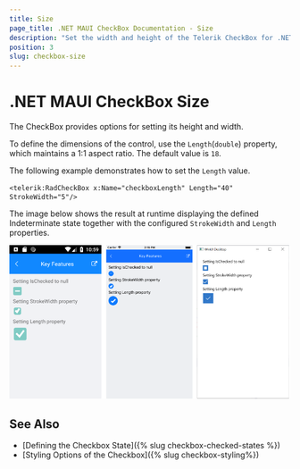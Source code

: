 ```yaml
---
title: Size
page_title: .NET MAUI CheckBox Documentation - Size
description: "Set the width and height of the Telerik CheckBox for .NET MAUI by adjusting only a single property."
position: 3
slug: checkbox-size
---
```


# .NET MAUI CheckBox Size

The CheckBox provides options for setting its height and width.

To define the dimensions of the control, use the `Length`(`double`) property, which maintains a 1:1 aspect ratio. The default value is `18`.

The following example demonstrates how to set the `Length` value.

```XAMl
<telerik:RadCheckBox x:Name="checkboxLength" Length="40" StrokeWidth="5"/>
```

The image below shows the result at runtime displaying the defined Indeterminate state together with the configured `StrokeWidth` and `Length` properties.

![CheckBox Stroke Size](images/checkbox-features.png)

## See Also

- [Defining the Checkbox State]({% slug checkbox-checked-states %})
- [Styling Options of the Checkbox]({% slug checkbox-styling%})
